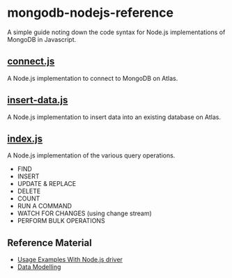# mongodb-nodejs-reference
A simple guide noting down the code syntax for Node.js implementations of MongoDB in Javascript.

## [connect.js](https://github.com/keithlim/mongodb-nodejs-reference/blob/master/connect.js)
A Node.js implementation to connect to MongoDB on Atlas.

## [insert-data.js](https://github.com/keithlim/mongodb-nodejs-reference/blob/master/insert-data.js)
A Node.js implementation to insert data into an existing database on Atlas.

## [index.js](https://github.com/keithlim/mongodb-nodejs-reference/blob/master/node_quickstart/index.js)
A Node.js implementation of the various query operations.

- FIND
- INSERT
- UPDATE & REPLACE
- DELETE
- COUNT
- RUN A COMMAND
- WATCH FOR CHANGES (using change stream)
- PERFORM BULK OPERATIONS

## Reference Material
- [Usage Examples With Node.js driver](https://docs.mongodb.com/drivers/node/master/usage-examples/)
- [Data Modelling](https://docs.mongodb.com/manual/core/data-modeling-introduction/)